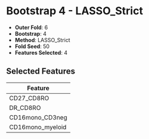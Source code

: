 # Bootstrap 4 - LASSO_Strict

- **Outer Fold**: 6
- **Bootstrap**: 4
- **Method**: LASSO_Strict
- **Fold Seed**: 50
- **Features Selected**: 4

## Selected Features

| Feature |
|---------|
| CD27_CD8RO |
| DR_CD8RO |
| CD16mono_CD3neg |
| CD16mono_myeloid |
